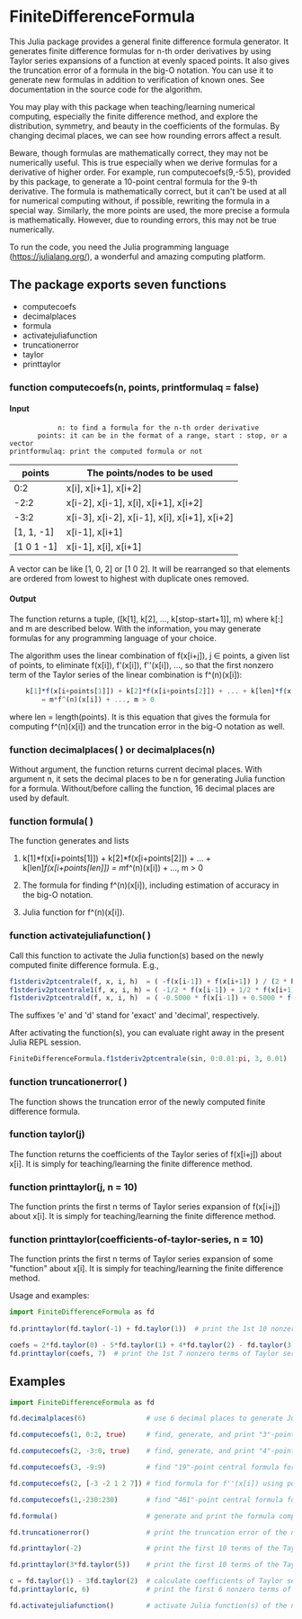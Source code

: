 # FiniteDifferenceFormula

This Julia package provides a general finite difference formula generator. It generates
finite difference formulas for n-th order derivatives by using Taylor series expansions
of a function at evenly spaced points. It also gives the truncation error of a formula
in the big-O notation. You can use it to generate new formulas in addition to
verification of known ones. See documentation in the source code for the algorithm.

You may play with this package when teaching/learning numerical computing, especially
the finite difference method, and explore the distribution, symmetry, and beauty in
the coefficients of the formulas. By changing decimal places, we can see how rounding
errors affect a result.

Beware, though formulas are mathematically correct, they may not be numerically useful.
This is true especially when we derive formulas for a derivative of higher order. For
example, run computecoefs(9,-5:5), provided by this package, to generate a 10-point
central formula for the 9-th derivative. The formula is mathematically correct, but it
can't be used at all for numerical computing without, if possible, rewriting the formula
in a special way. Similarly, the more points are used, the more precise a formula
is mathematically. However, due to rounding errors, this may not be true numerically.

To run the code, you need the Julia programming language (https://julialang.org/), a
wonderful and amazing computing platform.

## The package exports seven functions

- computecoefs
- decimalplaces
- formula
- activatejuliafunction
- truncationerror
- taylor
- printtaylor

### function computecoefs(n, points, printformulaq = false)

#### Input

```
            n: to find a formula for the n-th order derivative
       points: it can be in the format of a range, start : stop, or a vector
printformulaq: print the computed formula or not
```

|   points     |   The points/nodes to be used                  |
|   ---------- | ---------------------------------------------- |
|    0:2       |   x[i], x[i+1], x[i+2]                         |
|   -2:2       |   x[i-2], x[i-1], x[i], x[i+1], x[i+2]         |
|   -3:2       |   x[i-3], x[i-2], x[i-1], x[i], x[i+1], x[i+2] |
|   [1, 1, -1] |   x[i-1], x[i+1]                               |
|   [1 0 1 -1] |   x[i-1], x[i], x[i+1]                         |

A vector can be like [1, 0, 2] or [1 0 2]. It will be rearranged so
that elements are ordered from lowest to highest with duplicate ones
removed.

#### Output

The function returns a tuple, ([k[1], k[2], ..., k[stop-start+1]], m) where k[:] and m
are described below. With the information, you may generate formulas for any
programming language of your choice.

The algorithm uses the linear combination of f(x[i+j]), j ∈ points, a given list of points,
to eliminate f(x[i]), f'(x[i]), f''(x[i]), ..., so that the first nonzero term of the Taylor
series of the linear combination is f^(n)(x[i]):

```Julia
    k[1]*f(x[i+points[1]]) + k[2]*f(x[i+points[2]]) + ... + k[len]*f(x[i+points[len]])
        = m*f^(n)(x[i]) + ..., m > 0
```

where len = length(points). It is this equation that gives the formula for computing f^(n)(x[i])
and the truncation error in the big-O notation as well.

### function decimalplaces( ) or decimalplaces(n)

Without argument, the function returns current decimal places. With argument n, it sets the
decimal places to be n for generating Julia function for a formula. Without/before calling
the function, 16 decimal places are used by default.

### function formula( )

The function generates and lists

1. k[1]*f(x[i+points[1]]) + k[2]*f(x[i+points[2]]) + ... + k[len]*f(x[i+points[len]])
       = m*f^(n)(x[i]) + ..., m > 0

1. The formula for finding f^(n)(x[i]), including estimation of accuracy in the big-O
   notation.

1. Julia function for f^(n)(x[i]).

### function activatejuliafunction( )

Call this function to activate the Julia function(s) based on the newly computed
finite difference formula. E.g.,

```Julia
f1stderiv2ptcentrale(f, x, i, h)  = ( -f(x[i-1]) + f(x[i+1]) ) / (2 * h)
f1stderiv2ptcentrale1(f, x, i, h) = ( -1/2 * f(x[i-1]) + 1/2 * f(x[i+1]) ) / h
f1stderiv2ptcentrald(f, x, i, h)  = ( -0.5000 * f(x[i-1]) + 0.5000 * f(x[i+1]) ) / h
```
The suffixes 'e' and 'd' stand for 'exact' and 'decimal', respectively.

After activating the function(s), you can evaluate right away in the present Julia REPL
session.

```Julia
FiniteDifferenceFormula.f1stderiv2ptcentrale(sin, 0:0.01:pi, 3, 0.01)
```

### function truncationerror( )

The function shows the truncation error of the newly computed finite difference formula.

### function taylor(j)

The function returns the coefficients of the Taylor series of f(x[i+j]) about x[i].
It is simply for teaching/learning the finite difference method.

### function printtaylor(j, n = 10)

The function prints the first n terms of Taylor series expansion of f(x[i+j]) about x[i].
It is simply for teaching/learning the finite difference method.

### function printtaylor(coefficients-of-taylor-series, n = 10)

The function prints the first n terms of Taylor series expansion of some "function" about x[i].
It is simply for teaching/learning the finite difference method.

Usage and examples:

```Julia
import FiniteDifferenceFormula as fd
 
fd.printtaylor(fd.taylor(-1) + fd.taylor(1))  # print the 1st 10 nonzero terms of Taylor series of f(x[i-1]) + f(x[i+1])

coefs = 2*fd.taylor(0) - 5*fd.taylor(1) + 4*fd.taylor(2) - fd.taylor(3);
fd.printtaylor(coefs, 7)  # print the 1st 7 nonzero terms of Taylor series of 2f(x[i]) - 5f(x[i+1]) + 4f(x[i+2]) - f(x[i+3])

```

## Examples

```Julia
import FiniteDifferenceFormula as fd

fd.decimalplaces(6)               # use 6 decimal places to generate Julia functions of computed formulas

fd.computecoefs(1, 0:2, true)     # find, generate, and print "3"-point forward formula for f'(x[i])

fd.computecoefs(2, -3:0, true)    # find, generate, and print "4"-point backward formula for f''(x[i])

fd.computecoefs(3, -9:9)          # find "19"-point central formula for f'''(x[i])

fd.computecoefs(2, [-3 -2 1 2 7]) # find formula for f''(x[i]) using points x[i+j], j = -3, -2, 1, 2, and 7

fd.computecoefs(1,-230:230)       # find "461"-point central formula for f'(x[i]). does it exist? run the code!

fd.formula()                      # generate and print the formula computed last time you called computecoefs(...)

fd.truncationerror()              # print the truncation error of the newly computed formula

fd.printtaylor(-2)                # print the first 10 terms of the Taylor series of f(x[i-2]) about x[i]

fd.printtaylor(3*fd.taylor(5))    # print the first 10 terms of the Taylor series of f(x[i+5]) multiplied by 3

c = fd.taylor(1) - 3fd.taylor(2)  # calculate coefficients of Taylor series of f(x[i+1]) - 3 f(x[i+2])
fd.printtaylor(c, 6)              # print the first 6 nonzero terms of the resulted Taylor series

fd.activatejuliafunction()        # activate Julia function(s) of the newly computed formula in present REPL session
```
